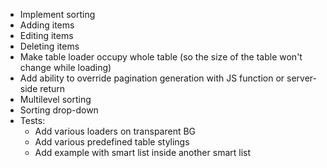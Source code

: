 * Implement sorting
* Adding items
* Editing items
* Deleting items
* Make table loader occupy whole table (so the size of the table won't change
  while loading)
* Add ability to override pagination generation with JS function or
  server-side return
* Multilevel sorting
* Sorting drop-down
* Tests:
    * Add various loaders on transparent BG
    * Add various predefined table stylings
    * Add example with smart list inside another smart list
